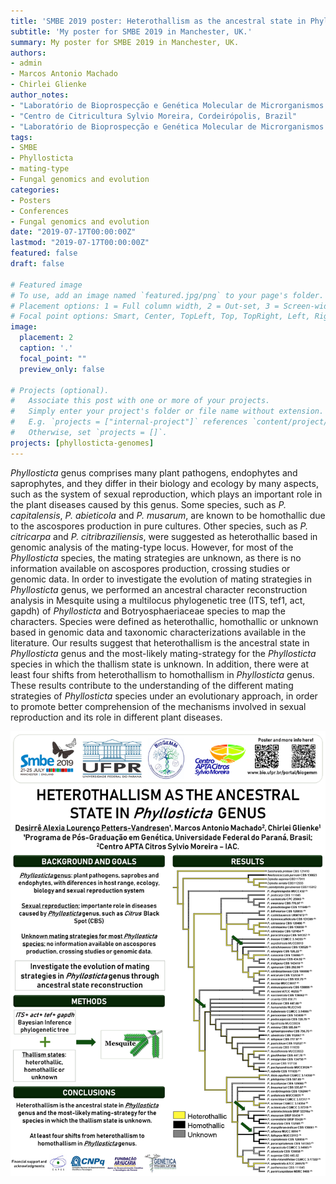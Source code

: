 ```yaml
---
title: 'SMBE 2019 poster: Heterothallism as the ancestral state in Phyllosticta genus'
subtitle: 'My poster for SMBE 2019 in Manchester, UK.'
summary: My poster for SMBE 2019 in Manchester, UK.
authors:
- admin
- Marcos Antonio Machado
- Chirlei Glienke
author_notes:
- "Laboratório de Bioprospecção e Genética Molecular de Microrganismos (BioGeMM), Departamento de Genética, Setor de Ciências Biológicas, Universidade Federal do Paraná,Curitiba, Brazil; Environmental Genomics, Max Planck Institute for Evolutionary Biology, Plön, Germany"
- "Centro de Citricultura Sylvio Moreira, Cordeirópolis, Brazil"
- "Laboratório de Bioprospecção e Genética Molecular de Microrganismos (BioGeMM), Departamento de Genética, Setor de Ciências Biológicas, Universidade Federal do Paraná,Curitiba, Brazil"
tags:
- SMBE
- Phyllosticta
- mating-type
- Fungal genomics and evolution
categories:
- Posters
- Conferences
- Fungal genomics and evolution
date: "2019-07-17T00:00:00Z"
lastmod: "2019-07-17T00:00:00Z"
featured: false
draft: false

# Featured image
# To use, add an image named `featured.jpg/png` to your page's folder.
# Placement options: 1 = Full column width, 2 = Out-set, 3 = Screen-width
# Focal point options: Smart, Center, TopLeft, Top, TopRight, Left, Right, BottomLeft, Bottom, BottomRight
image:
  placement: 2
  caption: '.'
  focal_point: ""
  preview_only: false

# Projects (optional).
#   Associate this post with one or more of your projects.
#   Simply enter your project's folder or file name without extension.
#   E.g. `projects = ["internal-project"]` references `content/project/deep-learning/index.md`.
#   Otherwise, set `projects = []`.
projects: [phyllosticta-genomes]
---
```


*Phyllosticta* genus comprises many plant pathogens, endophytes and saprophytes, and they differ in their biology and ecology by many aspects, such as the system of sexual reproduction, which plays an important role in the plant diseases caused by this genus. Some species, such as *P. capitalensis*, *P. abieticola* and *P. musarum*, are known to be homothallic due to the ascospores production in pure cultures. Other species, such as *P. citricarpa* and *P. citribraziliensis*, were suggested as heterothallic based in genomic analysis of the mating-type locus. However, for most of the *Phyllosticta* species, the mating strategies are unknown, as there is no information available on ascospores production, crossing studies or genomic data. In order to investigate the evolution of mating strategies in *Phyllosticta* genus, we performed an ancestral character reconstruction analysis in Mesquite using a multilocus phylogenetic tree (ITS, tef1, act, gapdh) of *Phyllosticta* and Botryosphaeriaceae species to map the characters. Species were defined as heterothallic, homothallic or unknown based in genomic data and taxonomic characterizations available in the literature. Our results suggest that heterothallism is the ancestral state in *Phyllosticta* genus and the most-likely mating-strategy for the *Phyllosticta* species in which the thallism state is unknown. In addition, there were at least four shifts from heterothallism to homothallism in *Phyllosticta* genus. These results contribute to the understanding of the different mating strategies of *Phyllosticta* species under an evolutionary approach, in order to promote better comprehension of the mechanisms involved in sexual reproduction and its role in different plant diseases.


![Poster](Poster.jpg)
